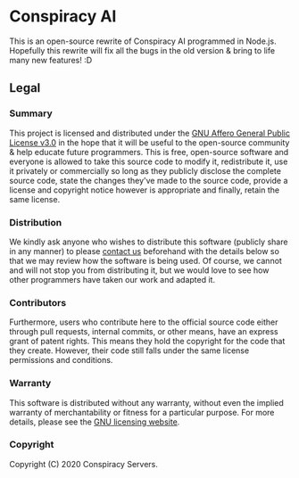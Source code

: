 # Conspiracy AI

This is an open-source rewrite of Conspiracy AI programmed in Node.js. Hopefully this rewrite will fix all the bugs in the old version & bring to life many new features! :D

## Legal

### Summary
This project is licensed and distributed under the [GNU Affero General Public License v3.0](https://www.gnu.org/licenses/agpl-3.0.html) in the hope that it will be useful to the open-source community & help educate future programmers. This is free, open-source software and everyone is allowed to take this source code to modify it, redistribute it, use it privately or commercially so long as they publicly disclose the complete source code, state the changes they've made to the source code, provide a license and copyright notice however is appropriate and finally, retain the same license.

### Distribution
We kindly ask anyone who wishes to distribute this software (publicly share in any manner) to please [contact us](https://conspiracyservers.com/discord) beforehand with the details below so that we may review how the software is being used. Of course, we cannot and will not stop you from distributing it, but we would love to see how other programmers have taken our work and adapted it.

### Contributors
Furthermore, users who contribute here to the official source code either through pull requests, internal commits, or other means, have an express grant of patent rights. This means they hold the copyright for the code that they create. However, their code still falls under the same license permissions and conditions.

### Warranty
This software is distributed without any warranty, without even the implied warranty of merchantability or fitness for a particular purpose. For more details, please see the [GNU licensing website](https://www.gnu.org/licenses/).

### Copyright
Copyright (C) 2020 Conspiracy Servers.
